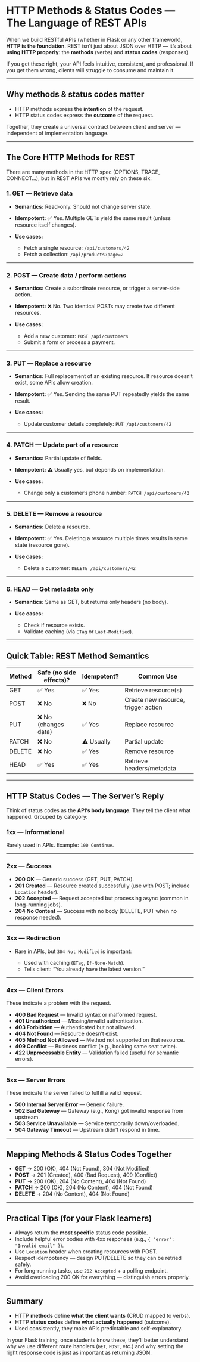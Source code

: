 # HTTP Methods & Status Codes — The Language of REST APIs

When we build RESTful APIs (whether in Flask or any other framework), **HTTP is the foundation**.
REST isn’t just about JSON over HTTP — it’s about **using HTTP properly**: the **methods** (verbs) and **status codes** (responses).

If you get these right, your API feels intuitive, consistent, and professional. If you get them wrong, clients will struggle to consume and maintain it.

---

## Why methods & status codes matter

- HTTP methods express the **intention** of the request.
- HTTP status codes express the **outcome** of the request.

Together, they create a universal contract between client and server — independent of implementation language.

---

## The Core HTTP Methods for REST

There are many methods in the HTTP spec (OPTIONS, TRACE, CONNECT…), but in REST APIs we mostly rely on these six:

### 1. **GET** — Retrieve data

- **Semantics:** Read-only. Should not change server state.
- **Idempotent:** ✅ Yes. Multiple GETs yield the same result (unless resource itself changes).
- **Use cases:**

  - Fetch a single resource: `/api/customers/42`
  - Fetch a collection: `/api/products?page=2`

---

### 2. **POST** — Create data / perform actions

- **Semantics:** Create a subordinate resource, or trigger a server-side action.
- **Idempotent:** ❌ No. Two identical POSTs may create two different resources.
- **Use cases:**

  - Add a new customer: `POST /api/customers`
  - Submit a form or process a payment.

---

### 3. **PUT** — Replace a resource

- **Semantics:** Full replacement of an existing resource. If resource doesn’t exist, some APIs allow creation.
- **Idempotent:** ✅ Yes. Sending the same PUT repeatedly yields the same result.
- **Use cases:**

  - Update customer details completely: `PUT /api/customers/42`

---

### 4. **PATCH** — Update part of a resource

- **Semantics:** Partial update of fields.
- **Idempotent:** ⚠️ Usually yes, but depends on implementation.
- **Use cases:**

  - Change only a customer’s phone number: `PATCH /api/customers/42`

---

### 5. **DELETE** — Remove a resource

- **Semantics:** Delete a resource.
- **Idempotent:** ✅ Yes. Deleting a resource multiple times results in same state (resource gone).
- **Use cases:**

  - Delete a customer: `DELETE /api/customers/42`

---

### 6. **HEAD** — Get metadata only

- **Semantics:** Same as GET, but returns only headers (no body).
- **Use cases:**

  - Check if resource exists.
  - Validate caching (via `ETag` or `Last-Modified`).

---

## Quick Table: REST Method Semantics

| Method | Safe (no side effects)? | Idempotent? | Common Use                          |
| ------ | ----------------------- | ----------- | ----------------------------------- |
| GET    | ✅ Yes                  | ✅ Yes      | Retrieve resource(s)                |
| POST   | ❌ No                   | ❌ No       | Create new resource, trigger action |
| PUT    | ❌ No (changes data)    | ✅ Yes      | Replace resource                    |
| PATCH  | ❌ No                   | ⚠️ Usually  | Partial update                      |
| DELETE | ❌ No                   | ✅ Yes      | Remove resource                     |
| HEAD   | ✅ Yes                  | ✅ Yes      | Retrieve headers/metadata           |

---

## HTTP Status Codes — The Server’s Reply

Think of status codes as the **API’s body language**. They tell the client what happened.
Grouped by category:

### **1xx — Informational**

Rarely used in APIs. Example: `100 Continue`.

---

### **2xx — Success**

- **200 OK** — Generic success (GET, PUT, PATCH).
- **201 Created** — Resource created successfully (use with POST; include `Location` header).
- **202 Accepted** — Request accepted but processing async (common in long-running jobs).
- **204 No Content** — Success with no body (DELETE, PUT when no response needed).

---

### **3xx — Redirection**

- Rare in APIs, but `304 Not Modified` is important:

  - Used with caching (`ETag`, `If-None-Match`).
  - Tells client: “You already have the latest version.”

---

### **4xx — Client Errors**

These indicate a problem with the request.

- **400 Bad Request** — Invalid syntax or malformed request.
- **401 Unauthorized** — Missing/invalid authentication.
- **403 Forbidden** — Authenticated but not allowed.
- **404 Not Found** — Resource doesn’t exist.
- **405 Method Not Allowed** — Method not supported on that resource.
- **409 Conflict** — Business conflict (e.g., booking same seat twice).
- **422 Unprocessable Entity** — Validation failed (useful for semantic errors).

---

### **5xx — Server Errors**

These indicate the server failed to fulfill a valid request.

- **500 Internal Server Error** — Generic failure.
- **502 Bad Gateway** — Gateway (e.g., Kong) got invalid response from upstream.
- **503 Service Unavailable** — Service temporarily down/overloaded.
- **504 Gateway Timeout** — Upstream didn’t respond in time.

---

## Mapping Methods & Status Codes Together

- **GET** → 200 (OK), 404 (Not Found), 304 (Not Modified)
- **POST** → 201 (Created), 400 (Bad Request), 409 (Conflict)
- **PUT** → 200 (OK), 204 (No Content), 404 (Not Found)
- **PATCH** → 200 (OK), 204 (No Content), 404 (Not Found)
- **DELETE** → 204 (No Content), 404 (Not Found)

---

## Practical Tips (for your Flask learners)

- Always return the **most specific** status code possible.
- Include helpful error bodies with 4xx responses (e.g., `{ "error": "Invalid email" }`).
- Use `Location` header when creating resources with POST.
- Respect idempotency — design PUT/DELETE so they can be retried safely.
- For long-running tasks, use `202 Accepted` + a polling endpoint.
- Avoid overloading 200 OK for everything — distinguish errors properly.

---

## Summary

- HTTP **methods** define **what the client wants** (CRUD mapped to verbs).
- HTTP **status codes** define **what actually happened** (outcome).
- Used consistently, they make APIs predictable and self-explanatory.

In your Flask training, once students know these, they’ll better understand why we use different route handlers (`GET`, `POST`, etc.) and why setting the right response code is just as important as returning JSON.
